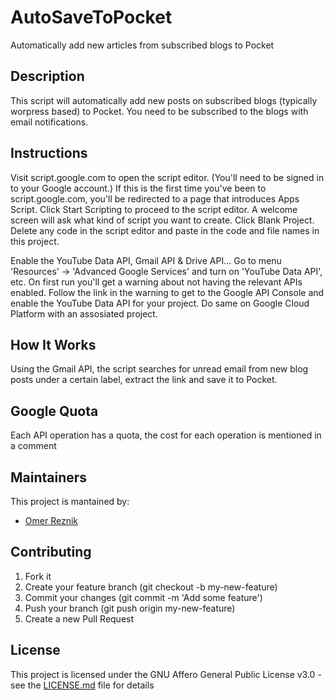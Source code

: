 # AutoSaveToPocket
Automatically add new articles from subscribed blogs to Pocket

## Description 
This script will automatically add new posts on subscribed blogs (typically worpress based) to Pocket.
You need to be subscribed to the blogs with email notifications.

## Instructions
Visit script.google.com to open the script editor. (You'll need to be signed in to your Google account.) If this is the first time you've been to script.google.com, you'll be redirected to a page that introduces Apps Script. Click Start Scripting to proceed to the script editor.
A welcome screen will ask what kind of script you want to create. Click Blank Project.
Delete any code in the script editor and paste in the code and file names in this project.

Enable the YouTube Data API, Gmail API & Drive API...
Go to menu 'Resources' -> 'Advanced Google Services' and turn on 'YouTube Data API', etc.
On first run you'll get a warning about not having the relevant APIs enabled. Follow the link in the warning to get to the Google API Console and enable the YouTube Data API for your project.
Do same on Google Cloud Platform with an assosiated project.

## How It Works
Using the Gmail API, the script searches for unread email from new blog posts under a certain label, extract the link and save it to Pocket.

## Google Quota
Each API operation has a quota, the cost for each operation is mentioned in a comment

## Maintainers
This project is mantained by:
* [Omer Reznik](http://github.com/GipsyBeggar)

## Contributing
1. Fork it
2. Create your feature branch (git checkout -b my-new-feature)
3. Commit your changes (git commit -m 'Add some feature')
4. Push your branch (git push origin my-new-feature)
5. Create a new Pull Request

## License
This project is licensed under the GNU Affero General Public License v3.0 - see the [LICENSE.md](LICENSE.md) file for details
